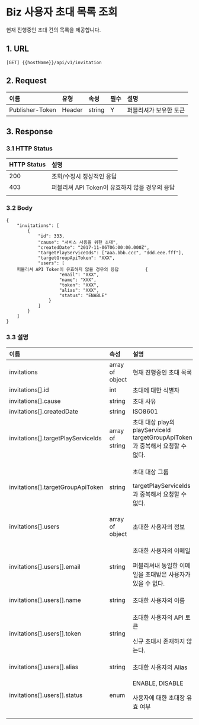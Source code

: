 # Biz 사용자 초대 목록 조회

현재 진행중인 초대 건의 목록을 제공합니다.

## 1. URL <a id="Biz&#xC0AC;&#xC6A9;&#xC790;&#xCD08;&#xB300;&#xBAA9;&#xB85D;&#xC870;&#xD68C;v1-1.URL"></a>

```text
[GET] {{hostName}}/api/v1/invitation
```

## 2. Request <a id="Biz&#xC0AC;&#xC6A9;&#xC790;&#xCD08;&#xB300;&#xBAA9;&#xB85D;&#xC870;&#xD68C;v1-2.Request"></a>

| 이름 | 유형 | 속성 | 필수 | 설명 |
| :--- | :--- | :--- | :--- | :--- |
| Publisher-Token | Header | string | Y | 퍼블리셔가 보유한 토큰 |

## 3. Response <a id="Biz&#xC0AC;&#xC6A9;&#xC790;&#xCD08;&#xB300;&#xBAA9;&#xB85D;&#xC870;&#xD68C;v1-3.Response"></a>

### 3.1 HTTP Status <a id="Biz&#xC0AC;&#xC6A9;&#xC790;&#xCD08;&#xB300;&#xBAA9;&#xB85D;&#xC870;&#xD68C;v1-3.1HTTPStatus"></a>

| HTTP Status | 설명 |
| :--- | :--- |
| 200 | 조회/수정시 정상적인 응답 |
| 403 | 퍼블리셔 API Token이 유효하지 않을 경우의 응답 |
|  |  |

### 3.2 Body <a id="Biz&#xC0AC;&#xC6A9;&#xC790;&#xCD08;&#xB300;&#xBAA9;&#xB85D;&#xC870;&#xD68C;v1-3.2Body"></a>

```text
{
    "invitations": [
        {
            "id": 333,
            "cause": "서비스 사용을 위한 초대",
            "createdDate": "2017-11-06T06:00:00.000Z",
            "targetPlayServiceIds": ["aaa.bbb.ccc", "ddd.eee.fff"],
            "targetGroupApiToken": "XXX",
            "users": [
    퍼블리셔 API Token이 유효하지 않을 경우의 응답          {
                    "email": "XXX",
                    "name": "XXX",
                    "token": "XXX",
                    "alias": "XXX",
                    "status": "ENABLE"
                }
            ]
        }
    ]
}
```

### 3.3 설명 <a id="Biz&#xC0AC;&#xC6A9;&#xC790;&#xCD08;&#xB300;&#xBAA9;&#xB85D;&#xC870;&#xD68C;v1-3.3&#xC124;&#xBA85;"></a>

<table>
  <thead>
    <tr>
      <th style="text-align:left">&#xC774;&#xB984;</th>
      <th style="text-align:left">&#xC18D;&#xC131;</th>
      <th style="text-align:left">&#xC124;&#xBA85;</th>
    </tr>
  </thead>
  <tbody>
    <tr>
      <td style="text-align:left">invitations</td>
      <td style="text-align:left">array of object</td>
      <td style="text-align:left">&#xD604;&#xC7AC; &#xC9C4;&#xD589;&#xC911;&#xC778; &#xCD08;&#xB300; &#xBAA9;&#xB85D;</td>
    </tr>
    <tr>
      <td style="text-align:left">invitations[].id</td>
      <td style="text-align:left">int</td>
      <td style="text-align:left">&#xCD08;&#xB300;&#xC5D0; &#xB300;&#xD55C; &#xC2DD;&#xBCC4;&#xC790;</td>
    </tr>
    <tr>
      <td style="text-align:left">invitations[].cause</td>
      <td style="text-align:left">string</td>
      <td style="text-align:left">&#xCD08;&#xB300; &#xC0AC;&#xC720;</td>
    </tr>
    <tr>
      <td style="text-align:left">invitations[].createdDate</td>
      <td style="text-align:left">string</td>
      <td style="text-align:left">ISO8601</td>
    </tr>
    <tr>
      <td style="text-align:left">invitations[].targetPlayServiceIds</td>
      <td style="text-align:left">array of string</td>
      <td style="text-align:left">&#xCD08;&#xB300; &#xB300;&#xC0C1; play&#xC758; playServiceId
        <br />targetGroupApiToken &#xACFC; &#xC911;&#xBCF5;&#xD574;&#xC11C; &#xC694;&#xCCAD;&#xD560;
        &#xC218; &#xC5C6;&#xB2E4;.</td>
    </tr>
    <tr>
      <td style="text-align:left">invitations[].targetGroupApiToken</td>
      <td style="text-align:left">string</td>
      <td style="text-align:left">
        <p>&#xCD08;&#xB300; &#xB300;&#xC0C1; &#xADF8;&#xB8F9;</p>
        <p>targetPlayServiceIds &#xACFC; &#xC911;&#xBCF5;&#xD574;&#xC11C; &#xC694;&#xCCAD;&#xD560;
          &#xC218; &#xC5C6;&#xB2E4;.</p>
      </td>
    </tr>
    <tr>
      <td style="text-align:left">invitations[].users</td>
      <td style="text-align:left">array of object</td>
      <td style="text-align:left">&#xCD08;&#xB300;&#xD55C; &#xC0AC;&#xC6A9;&#xC790;&#xC758; &#xC815;&#xBCF4;</td>
    </tr>
    <tr>
      <td style="text-align:left">invitations[].users[].email</td>
      <td style="text-align:left">string</td>
      <td style="text-align:left">
        <p>&#xCD08;&#xB300;&#xD55C; &#xC0AC;&#xC6A9;&#xC790;&#xC758; &#xC774;&#xBA54;&#xC77C;</p>
        <p>&#xD37C;&#xBE14;&#xB9AC;&#xC154;&#xB0B4; &#xB3D9;&#xC77C;&#xD55C; &#xC774;&#xBA54;&#xC77C;&#xC744;
          &#xCD08;&#xB300;&#xBC1B;&#xC740; &#xC0AC;&#xC6A9;&#xC790;&#xAC00; &#xC788;&#xC744;
          &#xC218; &#xC5C6;&#xB2E4;.</p>
      </td>
    </tr>
    <tr>
      <td style="text-align:left">invitations[].users[].name</td>
      <td style="text-align:left">string</td>
      <td style="text-align:left">&#xCD08;&#xB300;&#xD55C; &#xC0AC;&#xC6A9;&#xC790;&#xC758; &#xC774;&#xB984;</td>
    </tr>
    <tr>
      <td style="text-align:left">invitations[].users[].token</td>
      <td style="text-align:left">string</td>
      <td style="text-align:left">
        <p>&#xCD08;&#xB300;&#xD55C; &#xC0AC;&#xC6A9;&#xC790;&#xC758; API &#xD1A0;&#xD070;</p>
        <p>&#xC2E0;&#xADDC; &#xCD08;&#xB300;&#xC2DC; &#xC874;&#xC7AC;&#xD558;&#xC9C0;
          &#xC54A;&#xB294;&#xB2E4;.</p>
      </td>
    </tr>
    <tr>
      <td style="text-align:left">invitations[].users[].alias</td>
      <td style="text-align:left">string</td>
      <td style="text-align:left">&#xCD08;&#xB300;&#xD55C; &#xC0AC;&#xC6A9;&#xC790;&#xC758; Alias</td>
    </tr>
    <tr>
      <td style="text-align:left">invitations[].users[].status</td>
      <td style="text-align:left">enum</td>
      <td style="text-align:left">
        <p>ENABLE, DISABLE</p>
        <p>&#xC0AC;&#xC6A9;&#xC790;&#xC5D0; &#xB300;&#xD55C; &#xCD08;&#xB300;&#xC7A5;
          &#xC720;&#xD6A8; &#xC5EC;&#xBD80;</p>
      </td>
    </tr>
  </tbody>
</table>

